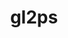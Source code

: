---
title: "gl2ps"
layout: cache
categories: [package, develop-2025-03-30]
meta: {"compilers": ["gcc@11.1.0", "gcc@11.4.0"], "num_specs": 7, "num_specs_by_stack": {"data-vis-sdk": 2, "e4s": 3, "hep": 2, "root": 7}, "oss": ["ubuntu20.04", "ubuntu22.04"], "platforms": ["linux"], "stacks": ["data-vis-sdk", "e4s", "hep", "root"], "targets": ["x86_64_v3"], "versions": ["1.4.2"]}
spec_details: [{"compiler": "gcc@11.4.0", "hash": "2uq5nzphlkyokxl4j26jbinbipbmyuy3", "os": "ubuntu22.04", "platform": "linux", "size": "-", "stacks": ["hep", "root"], "target": "x86_64_v3", "variants": ["build_system=cmake", "build_type=Release", "~doc", "generator=make", "~ipo", "+png", "+zlib"], "versions": ["1.4.2"]}, {"compiler": "gcc@11.4.0", "hash": "6hxxexcbnurpk7lj7liaddailc2evdey", "os": "ubuntu22.04", "platform": "linux", "size": "-", "stacks": ["e4s", "root"], "target": "x86_64_v3", "variants": ["build_system=cmake", "build_type=Release", "~doc", "generator=make", "~ipo", "+png", "+zlib"], "versions": ["1.4.2"]}, {"compiler": "gcc@11.4.0", "hash": "hwbvq7fdda7apaz3qhfu3jz6yl5rrv5e", "os": "ubuntu22.04", "platform": "linux", "size": "-", "stacks": ["e4s", "root"], "target": "x86_64_v3", "variants": ["build_system=cmake", "build_type=Release", "~doc", "generator=make", "~ipo", "+png", "+zlib"], "versions": ["1.4.2"]}, {"compiler": "gcc@11.4.0", "hash": "n2nbabufl7tywlk4ygtfrxpj6tpqmzuz", "os": "ubuntu22.04", "platform": "linux", "size": "-", "stacks": ["e4s", "root"], "target": "x86_64_v3", "variants": ["build_system=cmake", "build_type=Release", "~doc", "generator=make", "~ipo", "+png", "+zlib"], "versions": ["1.4.2"]}, {"compiler": "gcc@11.4.0", "hash": "pp2ozkgiqdfcptebqr5bc64imrbzxbxj", "os": "ubuntu22.04", "platform": "linux", "size": "-", "stacks": ["hep", "root"], "target": "x86_64_v3", "variants": ["build_system=cmake", "build_type=Release", "~doc", "generator=make", "~ipo", "+png", "+zlib"], "versions": ["1.4.2"]}, {"compiler": "gcc@11.1.0", "hash": "qgpvbhjxyebma2powtcczzruv2tbzfbf", "os": "ubuntu20.04", "platform": "linux", "size": "-", "stacks": ["data-vis-sdk", "root"], "target": "x86_64_v3", "variants": ["build_system=cmake", "build_type=Release", "~doc", "generator=make", "~ipo", "+png", "+zlib"], "versions": ["1.4.2"]}, {"compiler": "gcc@11.1.0", "hash": "xukugyi475neypzq2o2q2642flelllxp", "os": "ubuntu20.04", "platform": "linux", "size": "-", "stacks": ["data-vis-sdk", "root"], "target": "x86_64_v3", "variants": ["build_system=cmake", "build_type=Release", "~doc", "generator=make", "~ipo", "+png", "+zlib"], "versions": ["1.4.2"]}]
---